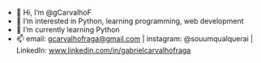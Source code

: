 - 👋 Hi, I’m @gCarvalhoF
- 👀 I’m interested in Python, learning programming, web development
- 🌱 I’m currently learning Python
- 📫 email: gcarvalhofraga@gmail.com | instagram: @souumqualquerai | LinkedIn: www.linkedin.com/in/gabrielcarvalhofraga

<!---
gCarvalhoF/gCarvalhoF is a ✨ special ✨ repository because its `README.md` (this file) appears on your GitHub profile.
You can click the Preview link to take a look at your changes.
--->

